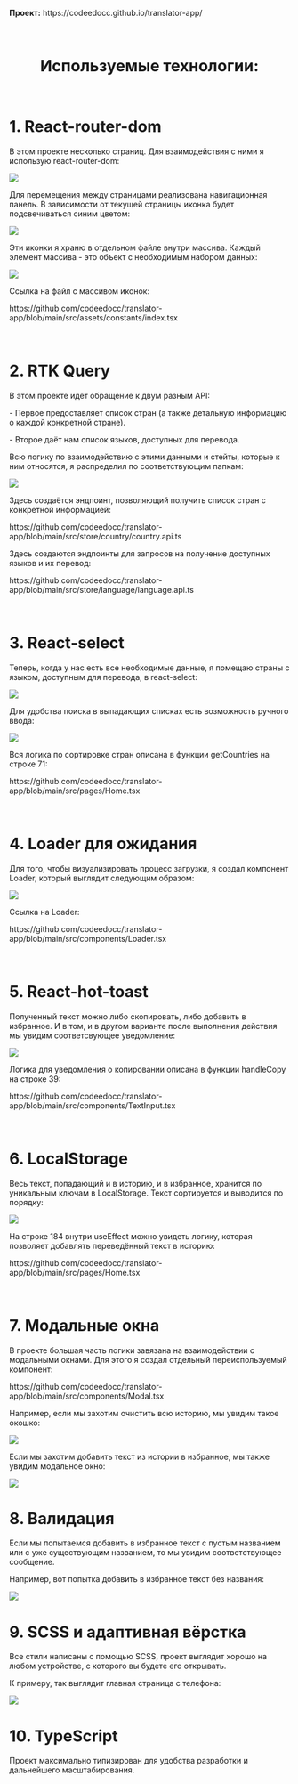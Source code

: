  <p><strong>Проект:</strong> https://codeedocc.github.io/translator-app/</p>

 <br />

 <h1 align="center">Используемые технологии:</h1>
 
 <br />

 <h1>1. <strong>React-router-dom</strong></h1>
 <p>В этом проекте несколько страниц. Для взаимодействия с ними я использую react-router-dom:</p>
 <img src='https://user-images.githubusercontent.com/83381510/230737764-1499b61b-1425-4a3b-9cd7-09f48fc38071.png'/>
 <p>Для перемещения между страницами реализована навигационная панель. В зависимости от текущей страницы иконка будет подсвечиваться синим цветом:</p>
 <img src='https://user-images.githubusercontent.com/83381510/230738056-ab6a8cb8-65e1-4b76-84b4-9d2f016e2f64.png'/>
 <p>Эти иконки я храню в отдельном файле внутри массива. Каждый элемент массива - это объект с необходимым набором данных:</p>
 <img src='https://user-images.githubusercontent.com/83381510/230738275-130e4543-0db2-41de-9b07-b794afcf253b.png'/>
 <p>Ссылка на файл с массивом иконок:</p>
 <p>https://github.com/codeedocc/translator-app/blob/main/src/assets/constants/index.tsx</p>

 <br />

 <h1>2. <strong>RTK Query</strong></h1>
 <p>В этом проекте идёт обращение к двум разным API:</p>
 <p>- Первое предоставляет список стран (а также детальную информацию о каждой конкретной стране).</p>
 <p>- Второе даёт нам список языков, доступных для перевода.</p>
 <p>Всю логику по взаимодействию с этими данными и стейты, которые к ним относятся, я распределил по соответствующим папкам:</p>
 <img src='https://user-images.githubusercontent.com/83381510/230739697-494d5fd6-4ea2-4a08-a0ef-1c3d5e58aab3.png'/>
 <p>Здесь создаётся эндпоинт, позволяющий получить список стран с конкретной информацией:</p>
 <p>https://github.com/codeedocc/translator-app/blob/main/src/store/country/country.api.ts</p>
 <p>Здесь создаются эндпоинты для запросов на получение доступных языков и их перевод:</p>
 <p>https://github.com/codeedocc/translator-app/blob/main/src/store/language/language.api.ts</p>
 
 <br />

 <h1>3. <strong>React-select</strong></h1>
 <p>Теперь, когда у нас есть все необходимые данные, я помещаю страны с языком, доступным для перевода, в react-select:</p>
 <img src='https://user-images.githubusercontent.com/83381510/230740023-3e8ee50c-66c9-4a42-9c42-be96a157b3ab.png'/>
 <p>Для удобства поиска в выпадающих списках есть возможность ручного ввода:</p>
 <img src='https://user-images.githubusercontent.com/83381510/230740092-b9230972-74d1-45bc-b6ee-cf560ee98190.png'/>
 <p>Вся логика по сортировке стран описана в функции getCountries на строке 71:</p>
 <p>https://github.com/codeedocc/translator-app/blob/main/src/pages/Home.tsx</p>

 <br />

 <h1>4. <strong>Loader для ожидания</strong></h1>
 <p>Для того, чтобы визуализировать процесс загрузки, я создал компонент Loader, который выглядит следующим образом:</p>
 <img src='https://user-images.githubusercontent.com/83381510/230740518-14291c9a-858b-4b2e-80aa-9d220f222a09.png'/>
 <p>Ссылка на Loader:</p>
 <p>https://github.com/codeedocc/translator-app/blob/main/src/components/Loader.tsx</p>
 
 <br />

 <h1>5. <strong>React-hot-toast</strong></h1>
 <p>Полученный текст можно либо скопировать, либо добавить в избранное. И в том, и в другом варианте после выполнения действия мы увидим соответсвующее уведомление:  </p>
 <img src='https://user-images.githubusercontent.com/83381510/230740897-93bb1c73-93a9-477d-9cf3-de1e991bfd2a.png'/>
 <p>Логика для уведомления о копировании описана в функции handleCopy на строке 39:</p>
 <p>https://github.com/codeedocc/translator-app/blob/main/src/components/TextInput.tsx</p>
 
  <br />

  <h1>6. <strong>LocalStorage</strong></h1>
  <p>Весь текст, попадающий и в историю, и в избранное, хранится по уникальным ключам в LocalStorage. Текст сортируется и выводится по порядку:</p>
  <img src='https://user-images.githubusercontent.com/83381510/230741421-47e87449-1d86-4964-b670-fd479e23b75f.png'/>
  <p>На строке 184 внутри useEffect можно увидеть логику, которая позволяет добавлять переведённый текст в историю:</p>
  <p>https://github.com/codeedocc/translator-app/blob/main/src/pages/Home.tsx</p>
  
  <br />

  <h1>7. <strong>Модальные окна</strong></h1>
  <p>В проекте большая часть логики завязана на взаимодействии с модальными окнами. Для этого я создал отдельный переиспользуемый компонент:</p>
  <p>https://github.com/codeedocc/translator-app/blob/main/src/components/Modal.tsx</p>
  <p>Например, если мы захотим очистить всю историю, мы увидим такое окошко:</p>
  <img src='https://user-images.githubusercontent.com/83381510/230741638-94326ea0-d0f8-4728-8059-1daa02a21eab.png'/>
  <p>Если мы захотим добавить текст из истории в избранное, мы также увидим модальное окно:</p>
  <img src='https://user-images.githubusercontent.com/83381510/230741717-fc2de0b6-057b-4163-97ad-5157bdeba3dd.png'/>

  <br />

  <h1>8. <strong>Валидация</strong></h1>
  <p>Если мы попытаемся добавить в избранное текст с пустым названием или с уже существующим названием, то мы увидим соответствующее сообщение.</p>
  <p>Например, вот попытка добавить в избранное текст без названия:</p>
  <img src='https://user-images.githubusercontent.com/83381510/230742706-258ec880-f62a-4e9d-9e64-81ce1e8c3fe1.png'/>

  <br />

  <h1>9. <strong>SCSS и адаптивная вёрстка</strong></h1>
  <p>Все стили написаны с помощью SCSS, проект выглядит хорошо на любом устройстве, с которого вы будете его открывать.</p>
  <p>К примеру, так выглядит главная страница с телефона:</p>
  <img src='https://user-images.githubusercontent.com/83381510/230741974-f170f223-5855-4b73-a8aa-c724aecde68a.png'/>
  
  <br />

  <h1>10. <strong>TypeScript</strong></h1>
  <p>Проект максимально типизирован для удобства разработки и дальнейшего масштабирования.</p>












